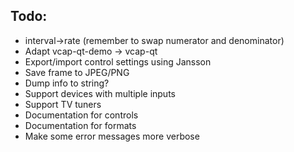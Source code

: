 Todo:
---------

* interval->rate (remember to swap numerator and denominator)
* Adapt vcap-qt-demo -> vcap-qt
* Export/import control settings using Jansson
* Save frame to JPEG/PNG
* Dump info to string?
* Support devices with multiple inputs
* Support TV tuners
* Documentation for controls
* Documentation for formats
* Make some error messages more verbose
